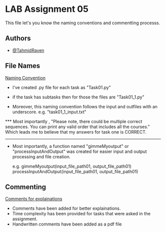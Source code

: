 
# LAB Assignment 05

This file let's you know the naming conventions and commentting processs. 

## Authors

- [@TahmidRaven](https://github.com/TahmidRaven)


## File Names
[Naming Convention](https://linktodocumentation)

* I've created .py file for each task as "Task01.py"

* if the task has subtasks then for those the files are "Task01_1.py"

* Moreover, this naming convention follows the input and outfiles with an underscore. 
    e.g. "task01_1_input.txt" 

*** Most importantly , "Please note,
there could be multiple correct sequences. You can print any valid
order that includes all the courses." Which leads me to believe that my answers for task one is CORRECT.

********************************


* Most importantly, a function named "gimmeMyoutput" or "processInputAndOutput"  was created for easier input and output processing and file creation. 

    e.g. gimmeMyoutput(input_file_path01, output_file_path01)
    processInputAndOutput(input_file_path01, output_file_path01)


## Commenting
[Comments for explainations](https://linktodocumentation)

* Comments have been added for better explainations.
* Time complexity has been provided for tasks that were asked in the assignment. 
* Handwritten comments have been added as a pdf file